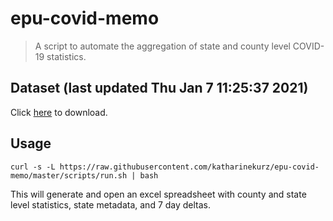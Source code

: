 # epu-covid-memo

> A script to automate the aggregation of state and county level COVID-19 statistics.

<!-- tmpl start -->

## Dataset (last updated Thu Jan  7 11:25:37 2021)

Click [here](https://covid-artifacts.s3.amazonaws.com/records/2021-1-7-112536-covid_artifact.xls) to download.

<!-- tmpl end -->

## Usage

```
curl -s -L https://raw.githubusercontent.com/katharinekurz/epu-covid-memo/master/scripts/run.sh | bash
```

This will generate and open an excel spreadsheet with county and state level statistics, state metadata, and 7 day deltas.